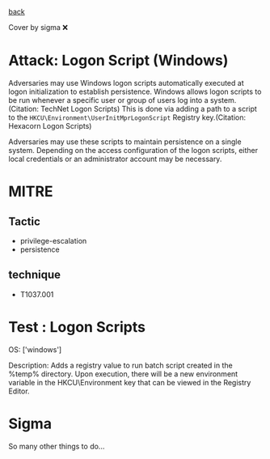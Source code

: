 [back](../index.md)

Cover by sigma :x: 

# Attack: Logon Script (Windows)

 Adversaries may use Windows logon scripts automatically executed at logon initialization to establish persistence. Windows allows logon scripts to be run whenever a specific user or group of users log into a system.(Citation: TechNet Logon Scripts) This is done via adding a path to a script to the <code>HKCU\Environment\UserInitMprLogonScript</code> Registry key.(Citation: Hexacorn Logon Scripts)

Adversaries may use these scripts to maintain persistence on a single system. Depending on the access configuration of the logon scripts, either local credentials or an administrator account may be necessary. 

# MITRE
## Tactic
  - privilege-escalation
  - persistence

## technique
  - T1037.001

# Test : Logon Scripts

OS: ['windows']

Description: Adds a registry value to run batch script created in the %temp% directory. Upon execution, there will be a new environment variable in the HKCU\Environment key
that can be viewed in the Registry Editor.


# Sigma

 So many other things to do...